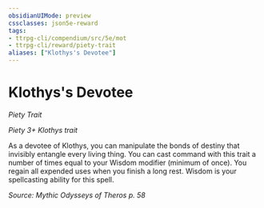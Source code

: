 ```yaml
---
obsidianUIMode: preview
cssclasses: json5e-reward
tags:
- ttrpg-cli/compendium/src/5e/mot
- ttrpg-cli/reward/piety-trait
aliases: ["Klothys's Devotee"]
---
```

# Klothys's Devotee
*Piety Trait*  

*Piety 3+ Klothys trait*

As a devotee of Klothys, you can manipulate the bonds of destiny that invisibly entangle every living thing. You can cast command with this trait a number of times equal to your Wisdom modifier (minimum of once). You regain all expended uses when you finish a long rest. Wisdom is your spellcasting ability for this spell.

*Source: Mythic Odysseys of Theros p. 58*